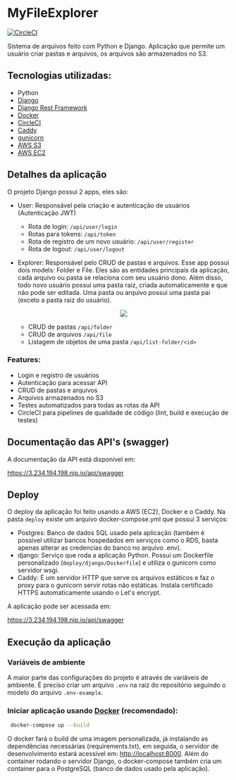 # MyFileExplorer

[![CircleCI](https://circleci.com/gh/JvitorS23/myFileExplorer.svg?style=svg)](https://circleci.com/gh/JvitorS23/myFileExplorer)

Sistema de arquivos feito com Python e Django. Aplicação que permite um usuário criar pastas e arquivos, os arquivos são armazenados no S3.

## Tecnologias utilizadas:

* Python
* [Django](https://www.djangoproject.com/)
* [Django Rest Framework](https://www.django-rest-framework.org/)
* [Docker](https://www.docker.com/)
* [CircleCI](https://circleci.com/)
* [Caddy](https://caddyserver.com/)
* [gunicorn](https://gunicorn.org/)
* [AWS S3](https://aws.amazon.com/pt/s3/)
* [AWS EC2](https://aws.amazon.com/pt/ec2/)


## Detalhes da aplicação

O projeto Django possui 2 apps, eles são:

* User: Responsável pela criação e autenticação de usuários (Autenticação JWT) 
   * Rota de login: ```/api/user/login```
   * Rotas para tokens: ```/api/token```
   * Rota de registro de um novo usuário: ```/api/user/register```
   * Rota de logout: ```/api/user/logout```
* Explorer: Responsável pelo CRUD de pastas e arquivos. Esse app possui dois models: Folder e File. Eles são as 
  entidades principais da aplicação, cada arquivo ou pasta se relaciona com seu usuário dono. Além disso, todo novo 
  usuário possui uma pasta raiz, criada automaticamente e que não pode ser editada. Uma pasta ou arquivo possui uma 
  pasta pai (exceto a pasta raiz do usuário). 
  
  <p align="center">
    <img src="https://user-images.githubusercontent.com/52494917/163726459-48eae00e-1679-4b9f-aef9-8ba2fbae7b5e.png" />
  </p>
  
   * CRUD de pastas ```/api/folder```
   * CRUD de arquivos ```/api/file```
   * Listagem de objetos de uma pasta ```/api/list-folder/<id>```

### Features:
* Login e registro de usuários
* Autenticação para acessar API
* CRUD de pastas e arquivos 
* Arquivos armazenados no S3
* Testes automatizados para todas as rotas da API
* CircleCI para pipelines de qualidade de código (lint, build e execução de testes)


## Documentação das API's (swagger)

A documentação da API está disponível em:

https://3.234.194.198.nip.io/api/swagger


## Deploy
O deploy da aplicação foi feito usando a AWS (EC2), Docker e o Caddy. Na pasta ```deploy``` existe um arquivo docker-compose.yml que possui 3 serviços:
* Postgres: Banco de dados SQL usado pela aplicação (também é possível utilizar bancos hospedados em serviços como o RDS, basta apenas alterar as credencias do banco no arquivo .env).
* django: Serviço que roda a aplicação Python. Possui um Dockerfile personalizado (```deploy/django/Dockerfile```)  e utiliza o gunicorn como servidor wsgi.
* Caddy: É um servidor HTTP que serve os arquivos estáticos e faz o proxy para o gunicorn servir rotas não estáticas. Instala certificado HTTPS automaticamente usando o Let's encrypt.

A aplicação pode ser acessada em: 

https://3.234.194.198.nip.io/api/swagger

## Execução da aplicação

### Variáveis de ambiente

A maior parte das configurações do projeto é através de variáveis de ambiente. É preciso criar um arquivo `.env` na 
raiz do repositório seguindo o modelo do arquivo `.env-example`.

### Iniciar aplicação usando [Docker](https://www.docker.com/) (recomendado):
```bash
 docker-compose up --build
```
O docker fará o build de uma imagem personalizada, já instalando as dependências necessárias (requirements.txt), em seguida, o servidor de desenvolvimento estará acessível em: [http://localhost:8000](http://localhost:8000). Além do container rodando o servidor Django, o docker-compose também cria um container para o PostgreSQL (banco de dados usado pela aplicação).

